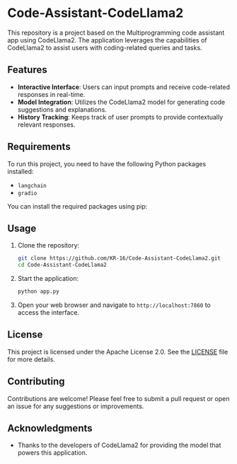 # Code-Assistant-CodeLlama2

This repository is a project based on the Multiprogramming code assistant app using CodeLlama2. The application leverages the capabilities of CodeLlama2 to assist users with coding-related queries and tasks.

## Features

- **Interactive Interface**: Users can input prompts and receive code-related responses in real-time.
- **Model Integration**: Utilizes the CodeLlama2 model for generating code suggestions and explanations.
- **History Tracking**: Keeps track of user prompts to provide contextually relevant responses.

## Requirements

To run this project, you need to have the following Python packages installed:

- `langchain`
- `gradio`

You can install the required packages using pip:

## Usage

1. Clone the repository:

   ```bash
   git clone https://github.com/KR-16/Code-Assistant-CodeLlama2.git
   cd Code-Assistant-CodeLlama2
   ```

2. Start the application:

   ```bash
   python app.py
   ```

3. Open your web browser and navigate to `http://localhost:7860` to access the interface.

## License

This project is licensed under the Apache License 2.0. See the [LICENSE](LICENSE) file for more details.

## Contributing

Contributions are welcome! Please feel free to submit a pull request or open an issue for any suggestions or improvements.

## Acknowledgments

- Thanks to the developers of CodeLlama2 for providing the model that powers this application.
